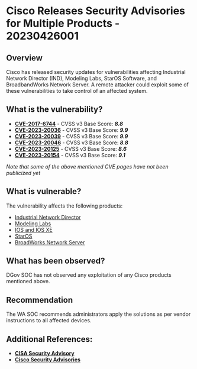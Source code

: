 # Cisco Releases Security Advisories for Multiple Products - 20230426001

## Overview
Cisco has released security updates for vulnerabilities affecting Industrial Network Director (IND), Modeling Labs, StarOS Software, and BroadbandWorks Network Server. A remote attacker could exploit some of these vulnerabilities to take control of an affected system.

## What is the vulnerability?
* [**CVE-2017-6744**](https://cve.mitre.org/cgi-bin/cvename.cgi?name=CVE-2017-6744) - CVSS v3 Base Score: ***8.8***
* [**CVE-2023-20036**](https://cve.mitre.org/cgi-bin/cvename.cgi?name=CVE-2023-20036) - CVSS v3 Base Score: ***9.9***
* [**CVE-2023-20039**](https://cve.mitre.org/cgi-bin/cvename.cgi?name=CVE-2023-20039) - CVSS v3 Base Score: ***9.9***
* [**CVE-2023-20046**](https://cve.mitre.org/cgi-bin/cvename.cgi?name=CVE-2023-20046) - CVSS v3 Base Score: ***8.8***
* [**CVE-2023-20125**](https://cve.mitre.org/cgi-bin/cvename.cgi?name=CVE-2023-20125) - CVSS v3 Base Score: ***8.6***
* [**CVE-2023-20154**](https://cve.mitre.org/cgi-bin/cvename.cgi?name=CVE-2023-20154) - CVSS v3 Base Score: ***9.1***

*Note that some of the above mentioned CVE pages have not been publicized yet*
## What is vulnerable? 
The vulnerability affects the following products:
- [Industrial Network Director](https://sec.cloudapps.cisco.com/security/center/content/CiscoSecurityAdvisory/cisco-sa-ind-CAeLFk6V "Cisco Industrial Network Director Vulnerabilities")
- [Modeling Labs](https://sec.cloudapps.cisco.com/security/center/content/CiscoSecurityAdvisory/cisco-sa-cml-auth-bypass-4fUCCeG5 "Cisco Modeling Labs External Authentication Bypass Vulnerability")
- [IOS and IOS XE](https://sec.cloudapps.cisco.com/security/center/content/CiscoSecurityAdvisory/cisco-sa-20170629-snmp "SNMP Remote Code Execution Vulnerabilities in Cisco IOS and IOS XE Software")
- [StarOS](https://sec.cloudapps.cisco.com/security/center/content/CiscoSecurityAdvisory/cisco-sa-staros-ssh-privesc-BmWeJC3h "Cisco StarOS Software Key-Based SSH Authentication Privilege Escalation Vulnerability")
- [ BroadWorks Network Server](https://sec.cloudapps.cisco.com/security/center/content/CiscoSecurityAdvisory/cisco-sa-bw-tcp-dos-KEdJCxLs "Cisco BroadWorks Network Server TCP Denial of Service Vulnerability")

## What has been observed?
DGov SOC has not observed any exploitation of any Cisco products mentioned above.

## Recommendation
The WA SOC recommends administrators apply the solutions as per vendor instructions to all affected devices.

## Additional References:
* [**CISA Security Advisory**](https://www.cisa.gov/news-events/alerts/2023/04/21/cisco-releases-security-advisories-multiple-products)
* [**Cisco Security Advisories**](https://sec.cloudapps.cisco.com/security/center/publicationListing.x) 